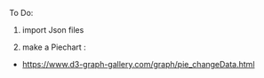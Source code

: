 To Do:

1. import Json files


2. make a Piechart :

- https://www.d3-graph-gallery.com/graph/pie_changeData.html




